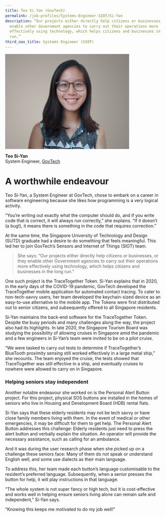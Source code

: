 ```yaml
---
title: Teo Si Yan (GovTech)
permalink: /job-profiles/Systems-Engineer-SIOT/Si-Yan
description: “Our projects either directly help citizens or businesses, or they
  enable other Government agencies to carry out their operations more
  effectively using technology, which helps citizens and businesses in the long
  run.”
third_nav_title: Systems Engineer (SIOT)
---
```

<img src="/images/si-yan-l.jpg" alt="Teo Si-Yan" style="width:400px;" align="left">
<br clear="left">

**Teo Si-Yan**<br>
System Engineer, [GovTech](https://www.tech.gov.sg/)

# A worthwhile endeavour

Teo Si-Yan, a System Engineer at GovTech, chose to embark on a career in software engineering because she likes how programming is a very logical activity.

“You’re writing out exactly what the computer should do, and if you write code that is correct, it will always run correctly,” she explains. “If it doesn’t (a bug!), it means there is something in the code that requires correction.”

At the same time, the Singapore University of Technology and Design (SUTD) graduate had a desire to do something that feels meaningful. This led her to join GovTech’s Sensors and Internet of Things (SIOT) team. 

> She says: “Our projects either directly help citizens or businesses, or they enable other Government agencies to carry out their operations more effectively using technology, which helps citizens and businesses in the long run.”

One such project is the TraceTogether Token. Si-Yan explains that in 2020, in the early days of the COVID-19 pandemic, GovTech developed the TraceTogether mobile application for automated contact tracing. To cater to non-tech-savvy users, her team developed the keychain-sized device as an easy-to-use alternative to the mobile app. The Tokens were first distributed out to senior citizens, and subsequently offered to all Singapore residents.

Si-Yan maintains the back-end software for the TraceTogether Token. Despite the busy periods and many challenges along the way, the project also had its highlights. In late 2020, the Singapore Tourism Board was studying the possibility of allowing cruises in Singapore amid the pandemic and a few engineers in Si-Yan’s team were invited to be on a pilot cruise.

“We were tasked to carry out tests to determine if TraceTogether’s BlueTooth proximity sensing still worked effectively in a large metal ship,” she recounts. The team enjoyed the cruise, the tests showed that TraceTogether was still effective in a ship, and eventually cruises to nowhere were allowed to carry on in Singapore.


### Helping seniors stay independent

Another notable endeavour she worked on is the Personal Alert Button project. For this project, physical SOS buttons are installed in the homes of seniors who live in Housing and Development Board (HDB) rental flats.

Si-Yan says that these elderly residents may not be tech savvy or have close family members living with them. In the event of medical or other emergencies, it may be difficult for them to get help. The Personal Alert Button addresses this challenge: Elderly residents just need to press the alert button and verbally explain the situation. An operator will provide the necessary assistance, such as calling for an ambulance.

And it was during the user research phase when she picked up on a challenge these seniors face: Many of them do not speak or understand English well, and some use dialects as their main language. 

To address this, her team made each button’s language customisable to the resident’s preferred language. Subsequently, when a senior presses the button for help, it will play instructions in that language.

“The whole system is not super fancy or high tech, but it is cost-effective and works well in helping ensure seniors living alone can remain safe and independent,” Si-Yan says.

“Knowing this keeps me motivated to do my job well!”